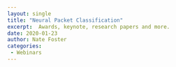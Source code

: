```yaml
---
layout: single
title: "Neural Packet Classification"
excerpt:  Awards, keynote, research papers and more.
date: 2020-01-23
author: Nate Foster
categories: 
 - Webinars
---
```


